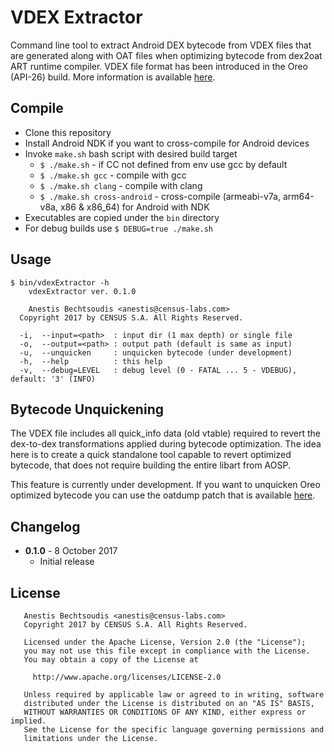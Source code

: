 # VDEX Extractor

Command line tool to extract Android DEX bytecode from VDEX files that are
generated along with OAT files when optimizing bytecode from dex2oat ART runtime
compiler. VDEX file format has been introduced in the Oreo (API-26) build. More
information is available
[here](https://android-review.googlesource.com/#/c/264514/).


## Compile

* Clone this repository
* Install Android NDK if you want to cross-compile for Android devices
* Invoke `make.sh` bash script with desired build target
  * `$ ./make.sh` - if CC not defined from env use gcc by default
  * `$ ./make.sh gcc` - compile with gcc
  * `$ ./make.sh clang` - compile with clang
  * `$ ./make.sh cross-android` - cross-compile (armeabi-v7a, arm64-v8a, x86 &
  x86_64) for Android with NDK
* Executables are copied under the `bin` directory
* For debug builds use `$ DEBUG=true ./make.sh`


## Usage

```
$ bin/vdexExtractor -h
    vdexExtractor ver. 0.1.0

    Anestis Bechtsoudis <anestis@census-labs.com>
  Copyright 2017 by CENSUS S.A. All Rights Reserved.

  -i,  --input=<path>  : input dir (1 max depth) or single file
  -o,  --output=<path> : output path (default is same as input)
  -u,  --unquicken     : unquicken bytecode (under development)
  -h,  --help          : this help
  -v,  --debug=LEVEL   : debug level (0 - FATAL ... 5 - VDEBUG), default: '3' (INFO)
```


## Bytecode Unquickening

The VDEX file includes all quick_info data (old vtable) required to revert the
dex-to-dex transformations applied during bytecode optimization. The idea here
is to create a quick standalone tool capable to revert optimized bytecode, that
does not require building the entire libart from AOSP.

This feature is currently under development. If you want to unquicken Oreo
optimized bytecode you can use the oatdump patch that is available
[here](https://gist.github.com/anestisb/71d6b0496912f801533dec9d264aa409).


## Changelog

* __0.1.0__ - 8 October 2017
  * Initial release


## License

```
   Anestis Bechtsoudis <anestis@census-labs.com>
   Copyright 2017 by CENSUS S.A. All Rights Reserved.

   Licensed under the Apache License, Version 2.0 (the "License");
   you may not use this file except in compliance with the License.
   You may obtain a copy of the License at

     http://www.apache.org/licenses/LICENSE-2.0

   Unless required by applicable law or agreed to in writing, software
   distributed under the License is distributed on an "AS IS" BASIS,
   WITHOUT WARRANTIES OR CONDITIONS OF ANY KIND, either express or implied.
   See the License for the specific language governing permissions and
   limitations under the License.
```
